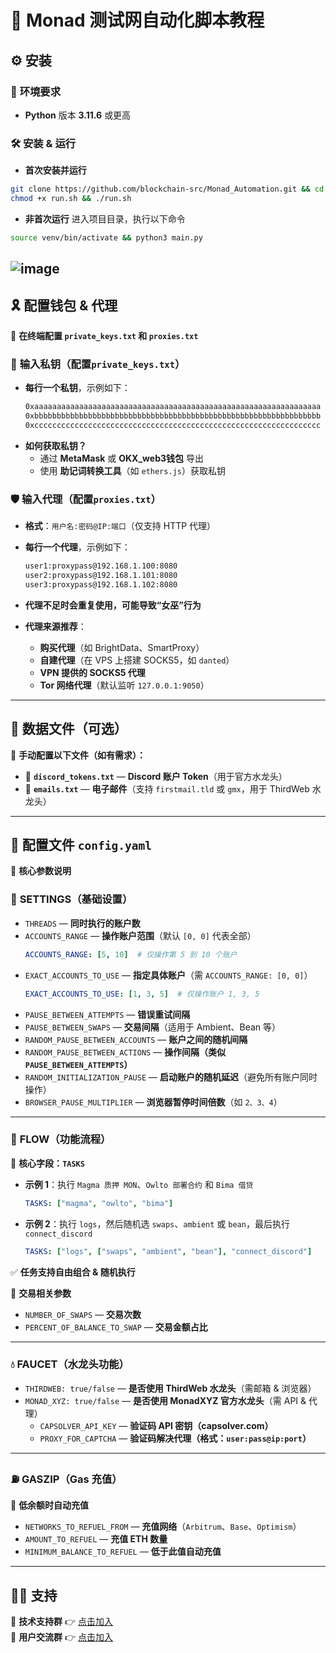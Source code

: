 # 🚀 **Monad 测试网自动化脚本教程**  

## ⚙️ **安装**  

### 🔆 **环境要求**  
- **Python** 版本 **3.11.6** 或更高  

### 🛠 **安装 & 运行** 
- **首次安装并运行**
```bash
git clone https://github.com/blockchain-src/Monad_Automation.git && cd Monad_Automation
chmod +x run.sh && ./run.sh
```
- **非首次运行**
进入项目目录，执行以下命令
```bash
source venv/bin/activate && python3 main.py
```
![image](https://github.com/user-attachments/assets/0d887865-049b-4804-9e11-ffc80ae21ce3)  
---

## 🎗️ **配置钱包 & 代理**  
📌 **在终端配置 `private_keys.txt` 和 `proxies.txt`**  

### 🔑 **输入私钥（配置`private_keys.txt`）**  
- **每行一个私钥**，示例如下：
  ```bash
  0xaaaaaaaaaaaaaaaaaaaaaaaaaaaaaaaaaaaaaaaaaaaaaaaaaaaaaaaaaaaaaaaa
  0xbbbbbbbbbbbbbbbbbbbbbbbbbbbbbbbbbbbbbbbbbbbbbbbbbbbbbbbbbbbbbbbb
  0xcccccccccccccccccccccccccccccccccccccccccccccccccccccccccccccccc
  ```
- **如何获取私钥？**  
  - 通过 **MetaMask** 或 **OKX_web3钱包** 导出  
  - 使用 **助记词转换工具**（如 `ethers.js`）获取私钥  

### 🛡️ **输入代理（配置`proxies.txt`）**  
- **格式**：`用户名:密码@IP:端口`（仅支持 HTTP 代理）  
- **每行一个代理**，示例如下：
  ```bash
  user1:proxypass@192.168.1.100:8080
  user2:proxypass@192.168.1.101:8080
  user3:proxypass@192.168.1.102:8080
  ```
- **代理不足时会重复使用，可能导致“女巫”行为**  

- **代理来源推荐**：  
  - **购买代理**（如 BrightData、SmartProxy）  
  - **自建代理**（在 VPS 上搭建 SOCKS5，如 `danted`）  
  - **VPN 提供的 SOCKS5 代理**  
  - **Tor 网络代理**（默认监听 `127.0.0.1:9050`）  

---

## 📁 **数据文件（可选）**  
📌 **手动配置以下文件（如有需求）：**  
- 📜 **`discord_tokens.txt`** — **Discord 账户 Token**（用于官方水龙头）  
- 📧 **`emails.txt`** — **电子邮件**（支持 `firstmail.tld` 或 `gmx`，用于 ThirdWeb 水龙头）  

---

## 📝 **配置文件 `config.yaml`**  
📌 **核心参数说明**  

### 🔧 **SETTINGS（基础设置）**  
- `THREADS` — **同时执行的账户数**  
- `ACCOUNTS_RANGE` — **操作账户范围**（默认 `[0, 0]` 代表全部）  
  ```yaml
  ACCOUNTS_RANGE: [5, 10]  # 仅操作第 5 到 10 个账户
  ```
- `EXACT_ACCOUNTS_TO_USE` — **指定具体账户**（需 `ACCOUNTS_RANGE: [0, 0]`）  
  ```yaml
  EXACT_ACCOUNTS_TO_USE: [1, 3, 5]  # 仅操作账户 1, 3, 5
  ```
- `PAUSE_BETWEEN_ATTEMPTS` — **错误重试间隔**  
- `PAUSE_BETWEEN_SWAPS` — **交易间隔**（适用于 Ambient、Bean 等）  
- `RANDOM_PAUSE_BETWEEN_ACCOUNTS` — **账户之间的随机间隔**  
- `RANDOM_PAUSE_BETWEEN_ACTIONS` — **操作间隔（类似 `PAUSE_BETWEEN_ATTEMPTS`）**  
- `RANDOM_INITIALIZATION_PAUSE` — **启动账户的随机延迟**（避免所有账户同时操作）  
- `BROWSER_PAUSE_MULTIPLIER` — **浏览器暂停时间倍数**（如 `2、3、4`）  

---

### 🔄 **FLOW（功能流程）**  
📌 **核心字段：`TASKS`**  
- **示例 1**：执行 `Magma 质押 MON`、`Owlto 部署合约` 和 `Bima 借贷`  
  ```yaml
  TASKS: ["magma", "owlto", "bima"]
  ```
- **示例 2**：执行 `logs`，然后随机选 `swaps`、`ambient` 或 `bean`，最后执行 `connect_discord`  
  ```yaml
  TASKS: ["logs", ["swaps", "ambient", "bean"], "connect_discord"]
  ```
✅ **任务支持自由组合 & 随机执行**  

📌 **交易相关参数**  
- `NUMBER_OF_SWAPS` — **交易次数**  
- `PERCENT_OF_BALANCE_TO_SWAP` — **交易金额占比**  

---

### 💧 **FAUCET（水龙头功能）**  
- `THIRDWEB: true/false` — **是否使用 ThirdWeb 水龙头**（需邮箱 & 浏览器）  
- `MONAD_XYZ: true/false` — **是否使用 MonadXYZ 官方水龙头**（需 API & 代理）  
  - `CAPSOLVER_API_KEY` — **验证码 API 密钥（capsolver.com）**  
  - `PROXY_FOR_CAPTCHA` — **验证码解决代理（格式：`user:pass@ip:port`）**  

---

### ⛽ **GASZIP（Gas 充值）**  
📌 **低余额时自动充值**  
- `NETWORKS_TO_REFUEL_FROM` — **充值网络**（`Arbitrum`、`Base`、`Optimism`）  
- `AMOUNT_TO_REFUEL` — **充值 ETH 数量**  
- `MINIMUM_BALANCE_TO_REFUEL` — **低于此值自动充值**  

---

## 💁‍♂️ **支持**  
📢 **技术支持群** 👉 [点击加入](https://t.me/StarLabsTech)  
💬 **用户交流群** 👉 [点击加入](https://t.me/StarLabsChat)  

